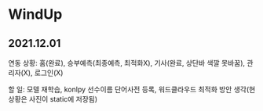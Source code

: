# WindUp
## 2021.12.01 
연동 상황: 홈(완료), 승부예측(최종예측, 최적화X), 기사(완료, 상단바 색깔 못바꿈), 관리자(X), 로그인(X)


할 일: 모델 재학습, konlpy 선수이름 단어사전 등록, 워드클라우드 최적화 방안 생각(현 상황은 사진이 static에 저장됨)
